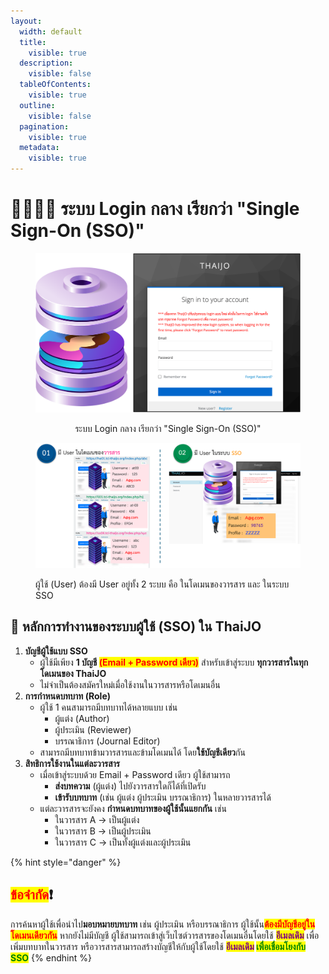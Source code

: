 ```yaml
---
layout:
  width: default
  title:
    visible: true
  description:
    visible: false
  tableOfContents:
    visible: true
  outline:
    visible: false
  pagination:
    visible: true
  metadata:
    visible: true
---
```


# 👨‍👩‍👧‍👧 ระบบ Login กลาง เรียกว่า "Single Sign-On (SSO)"

<div data-full-width="false">
<figure><img src="../.gitbook/assets/Pic-SSO.png" alt="ระบบ Login กลาง เรียกว่า &#x22;Single Sign-On (SSO)&#x22;">
<figcaption><p align="center">ระบบ Login กลาง เรียกว่า "Single Sign-On (SSO)"</p></figcaption></figure> <figure><img src="../.gitbook/assets/Pic-SSOuser.png" alt="ผู้ใช้ (User) ต้องมี User อยู่ทั้ง 2 ระบบ คือ ในโดเมนของวารสาร และ ในระบบ SSO "><figcaption><p>ผู้ใช้ (User) ต้องมี User อยู่ทั้ง 2 ระบบ คือ ในโดเมนของวารสาร และ ในระบบ SSO</p></figcaption></figure></div>

## 📌 หลักการทำงานของระบบผู้ใช้ (SSO) ใน ThaiJO

1. **บัญชีผู้ใช้แบบ SSO**
   * ผู้ใช้มีเพียง **1 บัญชี <mark style="color:red;">(Email + Password เดียว)</mark>** สำหรับเข้าสู่ระบบ **ทุกวารสารในทุกโดเมนของ ThaiJO**
   * ไม่จำเป็นต้องสมัครใหม่เมื่อใช้งานในวารสารหรือโดเมนอื่น
2. **การกำหนดบทบาท (Role)**
   * ผู้ใช้ 1 คนสามารถมีบทบาทได้หลายแบบ เช่น
     * ผู้แต่ง (Author)
     * ผู้ประเมิน (Reviewer)
     * บรรณาธิการ (Journal Editor)
   * สามารถมีบทบาทข้ามวารสารและข้ามโดเมนได้ โดย**ใช้บัญชีเดียว**กัน
3. **สิทธิการใช้งานในแต่ละวารสาร**
   * เมื่อเข้าสู่ระบบด้วย Email + Password เดียว ผู้ใช้สามารถ
     * **ส่งบทความ**  (ผู้แต่ง) ไปยังวารสารใดก็ได้ที่เปิดรับ
     * **เข้ารับบทบาท** (เช่น ผู้แต่ง ผู้ประเมิน บรรณาธิการ) ในหลายวารสารได้
   * แต่ละวารสารจะยังคง **กำหนดบทบาทของผู้ใช้นั้นแยกกัน** เช่น
     * ในวารสาร A → เป็นผู้แต่ง
     * ในวารสาร B → เป็นผู้ประเมิน
     * ในวารสาร C → เป็นทั้งผู้แต่งและผู้ประเมิน

{% hint style="danger" %}
## <mark style="color:red;">ข้อจำกัด</mark>❗️ 
การค้นหาผู้ใช้เพื่อนำไป**มอบหมายบทบาท** เช่น ผู้ประเมิน หรือบรรณาธิการ ผู้ใช้นั้น<mark style="color:red;">**ต้องมีบัญชีอยู่ในโดเมนเดียวกัน**</mark> หากยังไม่มีบัญชี ผู้ใช้สามารถเข้าสู่เว็บไซต์วารสารของโดเมนอื่นโดยใช้ <mark style="color:purple;">**อีเมลเดิม**</mark> เพื่อเพิ่มบทบาทในวารสาร หรือวารสารสามารถสร้างบัญชีให้กับผู้ใช้โดยใช้ <mark style="color:purple;">**อีเมลเดิม**</mark>**&#x20;**<mark style="color:green;">**เพื่อเชื่อมโยงกับ SSO**</mark>
{% endhint %}
